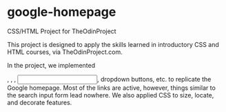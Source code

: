 # google-homepage
CSS/HTML Project for TheOdinProject 

This project is designed to apply the skills learned in introductory CSS and HTML courses, via TheOdinProject.com. 

In the project, we implemented <div>, <span>, <a>, <input>, dropdown buttons, etc. to replicate the Google homepage. Most of the links are active, however, things similar to the search input form lead nowhere. We also applied CSS to size, locate, and decorate features.